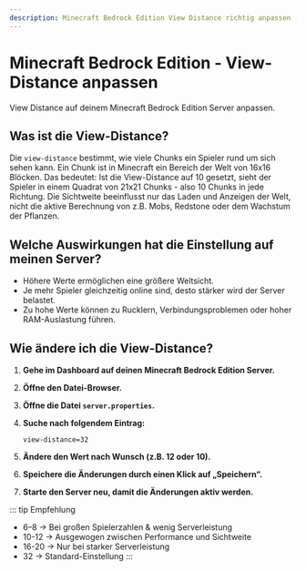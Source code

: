 ```yaml
---
description: Minecraft Bedrock Edition View Distance richtig anpassen - Anleitung für deinen Minecraft Server zur Optimierung der Performance und Sichtweite.
---
```


# Minecraft Bedrock Edition - View-Distance anpassen

View Distance auf deinem Minecraft Bedrock Edition Server anpassen.

## Was ist die View-Distance?

Die ```view-distance``` bestimmt, wie viele Chunks ein Spieler rund um sich sehen kann. Ein Chunk ist in Minecraft ein Bereich der Welt von 16x16 Blöcken. Das bedeutet: Ist die View-Distance auf 10 gesetzt, sieht der Spieler in einem Quadrat von 21x21 Chunks - also 10 Chunks in jede Richtung. Die Sichtweite beeinflusst nur das Laden und Anzeigen der Welt, nicht die aktive Berechnung von z.B. Mobs, Redstone oder dem Wachstum der Pflanzen.

## Welche Auswirkungen hat die Einstellung auf meinen Server?

- Höhere Werte ermöglichen eine größere Weltsicht.<br>
- Je mehr Spieler gleichzeitig online sind, desto stärker wird der Server belastet.<br>
- Zu hohe Werte können zu Rucklern, Verbindungsproblemen oder hoher RAM-Auslastung führen.

## Wie ändere ich die View-Distance?

1. <strong>Gehe im Dashboard auf deinen Minecraft Bedrock Edition Server.</strong>

2. <strong>Öffne den Datei-Browser.</strong>

3. <strong>Öffne die Datei ```server.properties```.</strong>

4. <strong>Suche nach folgendem Eintrag:</strong>

    ```
    view-distance=32
    ```

5. <strong>Ändere den Wert nach Wunsch (z.B. 12 oder 10).</strong>

6. <strong>Speichere die Änderungen durch einen Klick auf „Speichern“.</strong>

7. <strong>Starte den Server neu, damit die Änderungen aktiv werden.</strong>

::: tip Empfehlung

- 6–8 → Bei großen Spielerzahlen & wenig Serverleistung<br>
- 10-12 → Ausgewogen zwischen Performance und Sichtweite<br>
- 16-20 → Nur bei starker Serverleistung<br>
- 32 → Standard-Einstellung
:::
